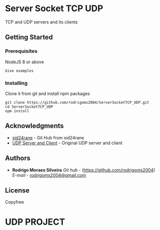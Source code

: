 # Server Socket TCP UDP

TCP and UDP servers and its clients

## Getting Started



### Prerequisites

NodeJS 8 or above

```
Give examples
```

### Installing

Clone it from git and install npm packages

```
git clone https://github.com/rodrigoms2004/ServerSocketTCP_UDP.git
cd ServerSocketTCP_UDP
npm install

```

## Acknowledgments

* [sid24rane](https://gist.github.com/sid24rane) - Git Hub from sid24rane
* [UDP Server and Client](https://gist.github.com/sid24rane/6e6698e93360f2694e310dd347a2e2eb) - Original UDP server and client




## Authors

* **Rodrigo Moraes Silveira**
*Git hub* - (https://github.com/rodrigoms2004)
*E-mail*  - rodrigoms2004@gmail.com

## License

Copyfree
# UDP PROJECT
